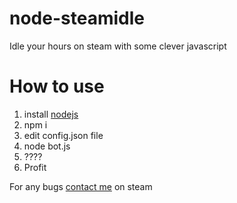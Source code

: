 # node-steamidle
Idle your hours on steam with some clever javascript

# How to use
1. install [nodejs](https://nodejs.org/en/)
2. npm i
3. edit config.json file
4. node bot.js
5. ????
6. Profit

For any bugs [contact me](http://steamcommunity.com/profiles/76561198129634369) on steam